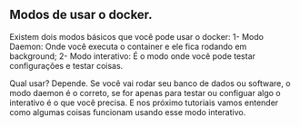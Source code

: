 ## Modos de usar o docker. 

Existem dois modos básicos que você pode usar o docker: 
 1- Modo Daemon: Onde você executa o container e ele fica rodando em background;
 2- Modo interativo: É o modo onde você pode testar configurações e testar coisas. 

 Qual usar? Depende. Se você vai rodar seu banco de dados ou software, o modo daemon é o correto, se for apenas para testar ou configuar algo o interativo é o que você precisa.
 E nos próximo tutoriais vamos entender como algumas coisas funcionam usando esse modo interativo. 

 